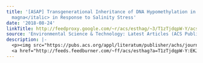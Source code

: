 ```yaml
---
title: '[ASAP] Transgenerational Inheritance of DNA Hypomethylation in <italic toggle="yes">Daphnia
  magna</italic> in Response to Salinity Stress'
date: '2018-08-24'
linkTitle: http://feedproxy.google.com/~r/acs/esthag/~3/T1zTjdqpW-Y/acs.est.8b03225
source: 'Environmental Science & Technology: Latest Articles (ACS Publications)'
description: |-
  <p><img src="https://pubs.acs.org/appl/literatum/publisher/achs/journals/content/esthag/0/esthag.ahead-of-print/acs.est.8b03225/20180824/images/medium/es-2018-032257_0006.gif" alt="TOC Graphic"/></p><div><cite>Environmental Science & Technology</cite></div><div>DOI: 10.1021/acs.est.8b03225</div><div class="feedflare">
  <a href="http://feeds.feedburner.com/~ff/acs/esthag?a=T1zTjdqpW-Y:EKJPBiLX2S0:yIl2AUoC8zA"><img src="http://feeds.feedburner.com/~ff/acs/esthag?d=yIl2AUoC8zA" border="0"></img></a>
---
```

